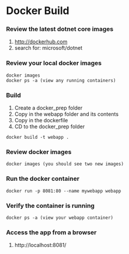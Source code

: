 # Docker Build

### Review the latest dotnet core images 
1. http://dockerhub.com
2. search for: microsoft/dotnet

### Review your local docker images
```
docker images
docker ps -a (view any running containers)
```
### Build
1. Create a docker_prep folder
2. Copy in the webapp folder and its contents
3. Copy in the dockerfile
4. CD to the docker_prep folder
```
docker build -t webapp .
```
### Review docker images
```
docker images (you should see two new images)
```
### Run the docker container
```
docker run -p 8081:80 --name mywebapp webapp
```
### Verify the container is running
```
docker ps -a (view your webapp container)
```
### Access the app from a browser
1. http://localhost:8081/